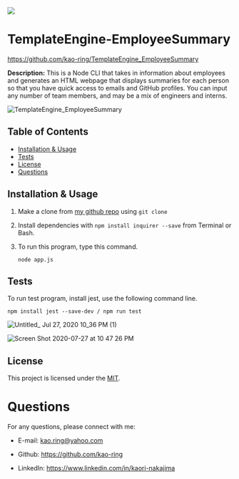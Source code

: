 ![](https://img.shields.io/github/license/kao-ring/TemplateEngine_EmployeeSummary?style=plastic&logo=appveyor)

# TemplateEngine-EmployeeSummary

https://github.com/kao-ring/TemplateEngine_EmployeeSummary

**Description:** This is a Node CLI that takes in information about employees and generates an HTML webpage that displays summaries for each person so that you have quick access to emails and GitHub profiles. You can input any number of team members, and may be a mix of engineers and interns.

![TemplateEngine_EmployeeSummary](https://user-images.githubusercontent.com/66850293/88611678-8fb5a600-d057-11ea-854b-e0e7ed821a52.gif)

## Table of Contents

- [Installation & Usage](#installation)
- [Tests](#tests)
- [License](#license)
- [Questions](#questions)

## Installation & Usage

1. Make a clone from [my github repo](https://github.com/kao-ring/TemplateEngine_EmployeeSummary) using `git clone`

2. Install dependencies with `npm install inquirer --save` from Terminal or Bash.

3. To run this program, type this command.

   ```
   node app.js
   ```

## Tests

To run test program, install jest, use the following command line.

```
npm install jest --save-dev / npm run test
```

![Untitled_ Jul 27, 2020 10_36 PM (1)](https://user-images.githubusercontent.com/66850293/88612786-fa67e100-d059-11ea-89e2-932aeeab16c4.gif)

![Screen Shot 2020-07-27 at 10 47 26 PM](https://user-images.githubusercontent.com/66850293/88613923-9d215f00-d05c-11ea-9123-5c7ad161105c.png)

## License

This project is licensed under the [MIT](./LICENSE).

# Questions

For any questions, please connect with me:

- E-mail: <kao.ring@yahoo.com>

- Github: https://github.com/kao-ring

- LinkedIn: https://www.linkedin.com/in/kaori-nakajima
